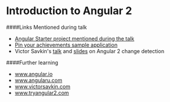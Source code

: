 Introduction to Angular 2
=========================
####Links Mentioned during talk
 - [Angular Starter project mentioned during the talk][1]
 - [Pin your achievements sample application][2]
 - Victor Savkin's [talk][3] and [slides][4] on Angular 2 change detection

####Further learning
 - www.angular.io
 - www.angularu.com
 - www.victorsavkin.com
 - www.tryangular2.com


[1]: https://github.com/EladRK/angular-starter
[2]: https://github.com/sravikiran/PinYourAchievements-Angular2-TypeScript
[3]: https://www.youtube.com/watch?v=jvKGQSFQf10
[4]: https://docs.google.com/presentation/d/12Y7FD_HJDCYSgj3Bvcd8FXH9y6UI9VfV5tsXPDiW2DE/edit#slide=id.g7a0f6ac65_2_0
